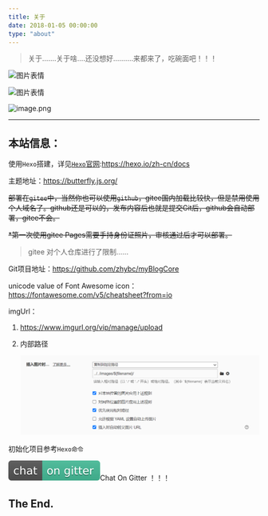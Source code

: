 ```yaml
---
title: 关于
date: 2018-01-05 00:00:00
type: "about"
---
```


> 关于.......关于啥....还没想好..........来都来了，吃碗面吧！！！

![图片表情](http://reqj6ffi8.hn-bkt.clouddn.com/blogimages/%E6%B3%A1%E9%9D%A23%E5%88%86%E9%92%9F.gif)

![图片表情](http://reqj6ffi8.hn-bkt.clouddn.com/blogimages/bailan.gif)



![image.png](https://pwl.stackoverflow.wiki/2022/03/image-56c0f695.png)

---

## 本站信息：

使用`Hexo`搭建，详见[`Hexo`官网](https://hexo.io/zh-cn/docs/):https://hexo.io/zh-cn/docs

主题地址：https://butterfly.js.org/

~~部署在`gitee`中，当然你也可以使用`github`，gitee国内加载比较快，但是禁用使用个人域名了。github还是可以的，发布内容后也就是提交Git后，github会自动部署，gitee不会。~~

~~*第一次使用gitee Pages需要手持身份证照片，审核通过后才可以部署。~~

> gitee 对个人仓库进行了限制......

Git项目地址：https://github.com/zhybc/myBlogCore

 unicode value of Font Awesome icon：https://fontawesome.com/v5/cheatsheet?from=io

imgUrl：

1. https://www.imgurl.org/vip/manage/upload

2. 内部路径

   ![image-20221120122723451](../../images/index/image-20221120122723451.png)

初始化项目参考`Hexo命令`

[![Gitter](../../images/index/community.svg)](https://gitter.im/zhyBlog/community?utm_source=badge&utm_medium=badge&utm_campaign=pr-badge)Chat On Gitter ！！！

## The End.
